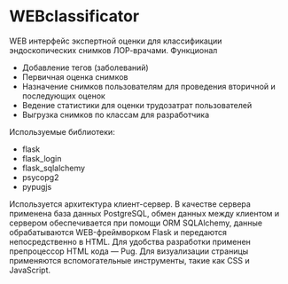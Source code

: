 # WEBclassificator
WEB интерфейс экспертной оценки для классификации эндоскопических снимков ЛОР-врачами.
Функционал
- Добавление тегов (заболеваний)
- Первичная оценка снимков
- Назначение снимков пользователям для проведения вторичной и последующих оценок
- Ведение статистики для оценки трудозатрат пользователей
- Выгрузка снимков по классам для разработчика

Используемые библиотеки:
- flask
- flask_login
- flask_sqlalchemy
- psycopg2
- pypugjs

Используется архитектура клиент-сервер. В качестве сервера применена база данных PostgreSQL, обмен данных между клиентом и сервером обеспечивается при помощи ORM SQLAlchemy, данные обрабатываются WEB-фреймворком Flask и передаются непосредственно в HTML. Для удобства разработки применен препроцессор HTML кода — Pug. Для визуализации страницы применяются вспомогательные инструменты, такие как CSS и JavaScript. 
